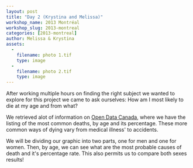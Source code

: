 ```yaml
---
layout: post
title: "Day 2 (Krystina and Melissa)"
workshop_name: 2013 Montréal
workshop_slug: 2013-montreal
categories: [2013-montreal]
author: Melissa & Krystina 
assets:
  -
    filename: photo 1.tif
    type: image
  -
    filename: photo 2.tif
    type: image
---
```

After working multiple hours on finding the right subject we wanted to explore for this project we came to ask ourselves: How am I most likely to die at my age and from what?

We retrieved alot of information on [Open Data Canada](http://www.data.gc.ca/default.asp?lang=En&n=F9B7A1E3-1), where we have the listing of the most common deaths, by age and its percentage. These more common ways of dying vary from medical illness' to accidents. 

We will be dividing our graphic into two parts, one for men and one for women. Then, by age, we can see what are the most probable causes of death and it's percentage rate. This also permits us to compare both sexes results!
